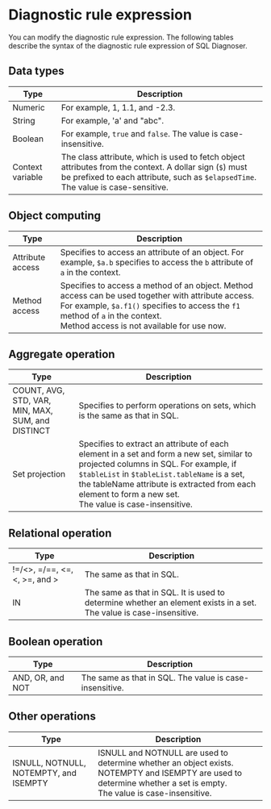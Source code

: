 # Diagnostic rule expression

You can modify the diagnostic rule expression. The following tables describe the syntax of the diagnostic rule expression of SQL Diagnoser.

## Data types

| Type | Description |
|-------------|----------------|
| Numeric | For example, 1, 1.1, and -2.3.  |
| String | For example, 'a' and "abc".  |
| Boolean | For example, `true` and `false`. The value is case-insensitive.  |
| Context variable | The class attribute, which is used to fetch object attributes from the context. A dollar sign (`$`) must be prefixed to each attribute, such as `$elapsedTime`.  </br>The value is case-sensitive.  |

## Object computing

| Type | Description |
|-------------|----------------|
| Attribute access | Specifies to access an attribute of an object. For example, `$a.b` specifies to access the `b` attribute of `a` in the context.  |
| Method access | Specifies to access a method of an object. Method access can be used together with attribute access. For example, `$a.f1()` specifies to access the `f1` method of `a` in the context. </br>Method access is not available for use now.  |

## Aggregate operation

| Type | Description |
|-------------|----------------|
| COUNT, AVG, STD, VAR, MIN, MAX, SUM, and DISTINCT | Specifies to perform operations on sets, which is the same as that in SQL.  |
| Set projection | Specifies to extract an attribute of each element in a set and form a new set, similar to projected columns in SQL. For example, if `$tableList` in `$tableList.tableName` is a set, the tableName attribute is extracted from each element to form a new set. </br>The value is case-insensitive.  |

## Relational operation

| Type | Description |
|-------------|----------------|
| !=/<>, =/==, <=, <, >=, and > | The same as that in SQL.  |
| IN | The same as that in SQL. It is used to determine whether an element exists in a set. </br>The value is case-insensitive.  |

## Boolean operation

| Type | Description |
|-------------|----------------               |
| AND, OR, and NOT | The same as that in SQL. The value is case-insensitive.  |

## Other operations

| Type | Description |
|-------------|----------------|
| ISNULL, NOTNULL, NOTEMPTY, and ISEMPTY | ISNULL and NOTNULL are used to determine whether an object exists. NOTEMPTY and ISEMPTY are used to determine whether a set is empty. </br>The value is case-insensitive.  |

